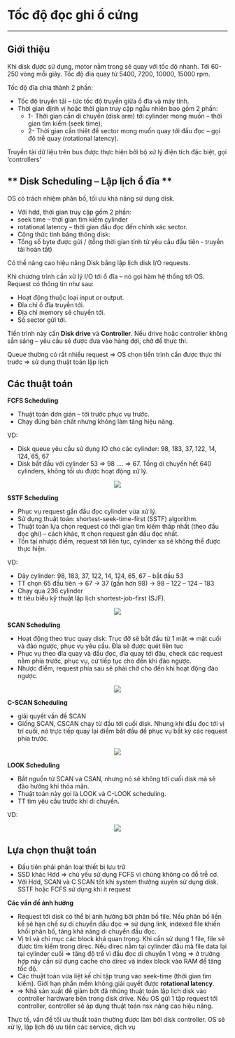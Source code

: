 # Tốc độ đọc ghi ổ cứng
----
## **Giới thiệu**

Khi disk được sử dụng, motor nằm trong sẽ quay với tốc độ nhanh. Tới 60-250 vòng mỗi giây. Tốc độ đia quay từ 5400, 7200, 10000, 15000 rpm.

Tốc độ đĩa chia thành 2 phần:
- Tốc độ truyền tải – tức tốc độ truyền giữa ổ đĩa và máy tính.
- Thời gian định vị hoặc thời gian truy cập ngẫu nhiên bao gồm 2 phần:
  - 1- Thời gian cần di chuyển (disk arm) tới cylinder mong muốn – thời gian tìm kiếm (seek time);
  - 2- Thời gian cần thiêt để sector mong muốn quay tới đầu đọc – gọi độ trễ quay (rotational latency).

Truyền tài dữ liệu trên bus được thực hiện bởi bộ xử lý điện tích đặc biệt, gọi ‘controllers’

## ** Disk Scheduling – Lập lịch ổ đĩa **

OS có trách nhiệm phân bố, tối ưu khả năng sử dụng disk.
- Với hdd, thời gian truy cập gồm 2 phần:
 - seek time – thời gian tìm kiếm cylinder
 - rotational latency – thời gian đầu đọc đến chính xác sector.
- Công thức tính băng thông disk:
 - Tổng số byte được gửi / (tổng thời gian tính từ yêu cầu đầu tiên - truyền tải hoàn tất)

Có thể nâng cao hiệu năng Disk bằng lập lịch disk I/O requests.

Khi chương trình cần xử lý I/O tới ổ đĩa – nó gọi hàm hệ thống tới OS. Request có thông tin như sau:
- Hoạt động thuộc loại input or output.
- Đĩa chỉ ổ đĩa truyền tới.
- Địa chỉ memory sẽ chuyển tới.
- Số sector gửi tới.

Tiến trình này cần **Disk drive** và **Controller**. Nếu drive hoặc controller không sẵn sáng – yêu cầu sẽ được đưa vào hàng đợi, chờ để thực thi.

Queue thường có rất nhiều request => OS chọn tiền trình cần được thực thi trước => sử dụng thuật toán lập lịch

## **Các thuật toán**

**FCFS Scheduling**
- Thuật toán đơn giản – tới trước phục vụ trước.
- Chạy đúng bản chất nhưng không làm tăng hiệu năng.

VD:
- Disk queue yêu cầu sử dụng IO cho các cylinder: 98, 183, 37, 122, 14, 124, 65, 67
- Disk bắt đầu với cylinder 53 => 98 …. => 67. Tổng di chuyển hết 640 cylinders, không tối ưu được hoạt động xử lý.

<div style="text-align:center"> <img src=https://raw.githubusercontent.com/lacoski/khoa-luan/master/Hdd-SSD/PIC/ex-disk1.png></div>

**SSTF Scheduling**
- Phục vụ request gần đầu đọc cylinder vừa xử lý.
- Sử dụng thuật toán: shortest-seek-time-first (SSTF) algorithm.
- Thuật toán lựa chọn request có thời gian tìm kiếm thấp nhất (theo đầu đọc ghi) – cách khác, tt chọn request gần đầu đọc nhất.
- Tồn tại nhược điểm, request tới liên tục, cylinder xa sẽ không thể được thực hiện.

VD:
- Dãy cylinder: 98, 183, 37, 122, 14, 124, 65, 67 – bắt đầu 53
- TT chọn 65 đầu tiên -> 67 -> 37 (gần hơn 98) -> 98 – 122 – 124 – 183
- Chạy qua 236 cylinder
- tt tiêu biểu kỹ thuật lập lịch shortest-job-first (SJF).

<div style="text-align:center"> <img src=https://raw.githubusercontent.com/lacoski/khoa-luan/master/Hdd-SSD/PIC/ex-disk2.png></div>

**SCAN Scheduling**
- Hoạt động theo trục quay disk: Trục đỡ sẽ bắt đầu từ 1 mặt => mặt cuối và đảo ngược, phục vụ yêu cầu. Đĩa sẽ được quét liên tục
- Phục vụ theo đĩa quay và đầu đọc, đĩa quay tới đâu, check các request nằm phía trước, phục vụ, cứ tiếp tục cho đến khi đảo ngược.
- Nhược điểm, request phía sau sẽ phải chờ cho đến khi hoạt động đảo ngược.

<div style="text-align:center"> <img src=https://raw.githubusercontent.com/lacoski/khoa-luan/master/Hdd-SSD/PIC/ex-disk3.png></div>

**C-SCAN Scheduling**
- giải quyết vấn đề SCAN
- Giống SCAN, CSCAN chạy từ đầu tới cuối disk. Nhưng khi đầu đọc tới vị trí cuối, nó trực tiếp quay lại điểm bắt đầu để phục vụ bất kỳ các request phía trước.

<div style="text-align:center"> <img src=https://raw.githubusercontent.com/lacoski/khoa-luan/master/Hdd-SSD/PIC/ex-disk4.png></div>

**LOOK Scheduling**
- Bắt nguồn từ SCAN và CSAN, nhưng nó sẽ không tới cuối disk mà sẽ đảo hướng khi thỏa mãn.
- Thuật toán này gọi là LOOK và C-LOOK scheduling.
- TT tìm yêu cầu trước khi di chuyển.

VD:
<div style="text-align:center"> <img src=https://raw.githubusercontent.com/lacoski/khoa-luan/master/Hdd-SSD/PIC/ex-disk5.png></div>

## **Lựa chọn thuật toán**
- Đầu tiên phải phân loại thiết bị lưu trữ
- SSD khác Hdd => chủ yếu sử dụng FCFS vì chúng không có đỗ trễ cơ.
- Với Hdd, SCAN và C SCAN tốt khi system thường xuyên sử dụng disk. SSTF hoặc FCFS sử dụng khi ít request

**Các vấn đề ảnh hưởng**
- Request tới disk có thể bị ảnh hưởng bởi phân bố file. Nếu phân bố liền kề sẽ hạn chế sự di chuyển đầu đọc => sử dụng link, indexed file khiến khối phân bố, tăng khả năng di chuyển đầu đọc.
- Vị trí và chỉ mục các block khá quan trọng. Khi cần sử dụng 1 file, file sẽ được tìm kiếm trong direc. Nếu direc nằm tại cylinder đầu mà file data lại tại cylinder cuối => tăng độ trể vì đầu đọc di chuyển 1 vòng => ở trường hợp này cần sử dụng cache cho direc và index block vào RAM để tăng tốc độ.
- Các thuật toán vừa liệt kế chỉ tập trung vào seek-time (thời gian tìm kiếm). Giới hạn phần mềm không giải quyết được __rotational latency__.
 - => Nhà sản xuất để giảm bớt đã nhúng thuật toán lập lịch disk vào controller hardware bên trong disk drive. Nếu OS gửi 1 tập request tới controller, controller sẽ áp dụng thuật toán nsx nâng cao hiệu năng.

Thực tế, vấn đề tối ưu thuất toán thường được làm bởi disk controller. OS sẽ xử lý, lập lịch độ ưu tiên các service, dịch vụ
